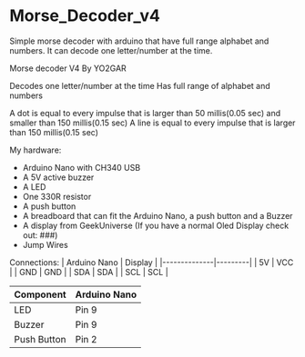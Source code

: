 # Morse_Decoder_v4
Simple morse decoder with arduino that have full range alphabet and numbers. It can decode one letter/number at the time.


Morse decoder V4
By YO2GAR
 
Decodes one letter/number at the time
Has full range of alphabet and numbers
 
A dot is equal to every impulse that is larger than 50 millis(0.05 sec) and smaller than 150 millis(0.15 sec)
A line is equal to every impulse that is larger than 150 millis(0.15 sec)

My hardware:
  - Arduino Nano with CH340 USB 
  - A 5V active buzzer
  - A LED
  - One 330R resistor
  - A push button
  - A breadboard that can fit the Arduino Nano, a push button and a Buzzer
  - A display from GeekUniverse (If you have a normal Oled Display check out: ###)
  - Jump Wires

Connections:
| Arduino Nano | Display |
|--------------|---------|
| 5V           | VCC     |
| GND          | GND     |
| SDA          | SDA     |
| SCL          | SCL     |
 
| Component   | Arduino Nano |
|-------------|--------------|
| LED         | Pin 9        |
| Buzzer      | Pin 9        |
| Push Button | Pin 2        |
